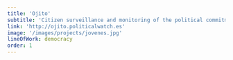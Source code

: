 ```yaml
---
title: 'Ojito'
subtitle: 'Citizen surveillance and monitoring of the political commitments from the youth.'
link: 'http://ojito.politicalwatch.es'
image: '/images/projects/jovenes.jpg'
lineOfWork: democracy
order: 1
---
```

